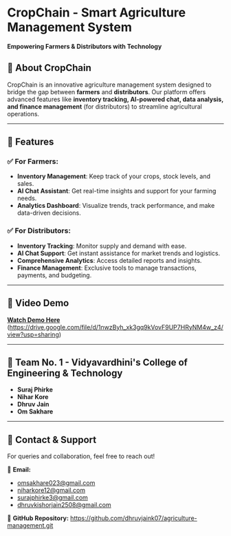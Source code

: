 # CropChain - Smart Agriculture Management System

**Empowering Farmers & Distributors with Technology**

## 🚀 About CropChain
CropChain is an innovative agriculture management system designed to bridge the gap between **farmers** and **distributors**. Our platform offers advanced features like **inventory tracking, AI-powered chat, data analysis, and finance management** (for distributors) to streamline agricultural operations.

---

## 🌟 Features

### ✅ For Farmers:
- **Inventory Management**: Keep track of your crops, stock levels, and sales.
- **AI Chat Assistant**: Get real-time insights and support for your farming needs.
- **Analytics Dashboard**: Visualize trends, track performance, and make data-driven decisions.

### ✅ For Distributors:
- **Inventory Tracking**: Monitor supply and demand with ease.
- **AI Chat Support**: Get instant assistance for market trends and logistics.
- **Comprehensive Analytics**: Access detailed reports and insights.
- **Finance Management**: Exclusive tools to manage transactions, payments, and budgeting.

---

## 🎥 Video Demo
[**Watch Demo Here**](#) (https://drive.google.com/file/d/1nwzByh_xk3gq9kVovF9UP7HRyNM4w_z4/view?usp=sharing)

---

## 👥 Team No. 1 - Vidyavardhini's College of Engineering & Technology
- **Suraj Phirke**
- **Nihar Kore**
- **Dhruv Jain**
- **Om Sakhare**

---

## 📩 Contact & Support
For queries and collaboration, feel free to reach out!

📧 **Email:** 
- omsakhare023@gmail.com 
- niharkore12@gmail.com 
- surajphirke3@gmail.com 
- dhruvkishorjain2508@gmail.com   

📌 **GitHub Repository:** https://github.com/dhruvjaink07/agriculture-management.git

